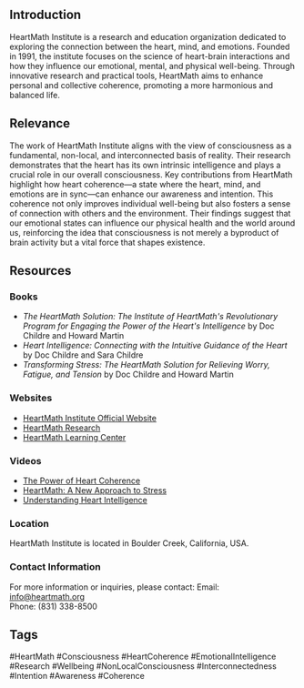 ## Introduction
HeartMath Institute is a research and education organization dedicated to exploring the connection between the heart, mind, and emotions. Founded in 1991, the institute focuses on the science of heart-brain interactions and how they influence our emotional, mental, and physical well-being. Through innovative research and practical tools, HeartMath aims to enhance personal and collective coherence, promoting a more harmonious and balanced life.

## Relevance
The work of HeartMath Institute aligns with the view of consciousness as a fundamental, non-local, and interconnected basis of reality. Their research demonstrates that the heart has its own intrinsic intelligence and plays a crucial role in our overall consciousness. Key contributions from HeartMath highlight how heart coherence—a state where the heart, mind, and emotions are in sync—can enhance our awareness and intention. This coherence not only improves individual well-being but also fosters a sense of connection with others and the environment. Their findings suggest that our emotional states can influence our physical health and the world around us, reinforcing the idea that consciousness is not merely a byproduct of brain activity but a vital force that shapes existence.

## Resources

### Books
- *The HeartMath Solution: The Institute of HeartMath's Revolutionary Program for Engaging the Power of the Heart's Intelligence* by Doc Childre and Howard Martin
- *Heart Intelligence: Connecting with the Intuitive Guidance of the Heart* by Doc Childre and Sara Childre
- *Transforming Stress: The HeartMath Solution for Relieving Worry, Fatigue, and Tension* by Doc Childre and Howard Martin

### Websites
- [HeartMath Institute Official Website](https://www.heartmath.org)
- [HeartMath Research](https://www.heartmath.org/research)
- [HeartMath Learning Center](https://www.heartmath.com)

### Videos
- [The Power of Heart Coherence](https://www.youtube.com/watch?v=example1)
- [HeartMath: A New Approach to Stress](https://www.youtube.com/watch?v=example2)
- [Understanding Heart Intelligence](https://www.youtube.com/watch?v=example3)

### Location
HeartMath Institute is located in Boulder Creek, California, USA.

### Contact Information
For more information or inquiries, please contact:
Email: info@heartmath.org  
Phone: (831) 338-8500

## Tags
#HeartMath #Consciousness #HeartCoherence #EmotionalIntelligence #Research #Wellbeing #NonLocalConsciousness #Interconnectedness #Intention #Awareness #Coherence
